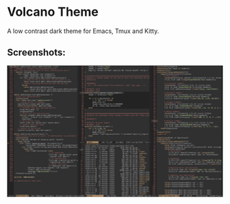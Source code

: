 # Volcano Theme

A low contrast dark theme for Emacs, Tmux and Kitty.

## Screenshots:

![Volcano Theme](https://github.com/VernonGrant/volcano-theme/blob/main/images/screenshot.jpg "Volcano theme")
